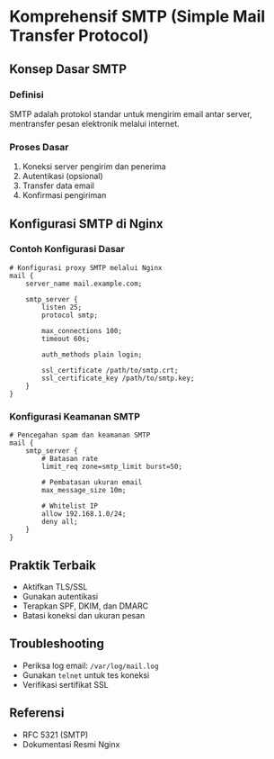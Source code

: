 # Komprehensif SMTP (Simple Mail Transfer Protocol)

## Konsep Dasar SMTP

### Definisi
SMTP adalah protokol standar untuk mengirim email antar server, mentransfer pesan elektronik melalui internet.

### Proses Dasar
1. Koneksi server pengirim dan penerima
2. Autentikasi (opsional)
3. Transfer data email
4. Konfirmasi pengiriman

## Konfigurasi SMTP di Nginx

### Contoh Konfigurasi Dasar
```nginx
# Konfigurasi proxy SMTP melalui Nginx
mail {
    server_name mail.example.com;
    
    smtp_server {
        listen 25;
        protocol smtp;
        
        max_connections 100;
        timeout 60s;
        
        auth_methods plain login;
        
        ssl_certificate /path/to/smtp.crt;
        ssl_certificate_key /path/to/smtp.key;
    }
}
```

### Konfigurasi Keamanan SMTP
```nginx
# Pencegahan spam dan keamanan SMTP
mail {
    smtp_server {
        # Batasan rate
        limit_req zone=smtp_limit burst=50;
        
        # Pembatasan ukuran email
        max_message_size 10m;
        
        # Whitelist IP
        allow 192.168.1.0/24;
        deny all;
    }
}
```

## Praktik Terbaik
- Aktifkan TLS/SSL
- Gunakan autentikasi
- Terapkan SPF, DKIM, dan DMARC
- Batasi koneksi dan ukuran pesan

## Troubleshooting
- Periksa log email: `/var/log/mail.log`
- Gunakan `telnet` untuk tes koneksi
- Verifikasi sertifikat SSL

## Referensi
- RFC 5321 (SMTP)
- Dokumentasi Resmi Nginx